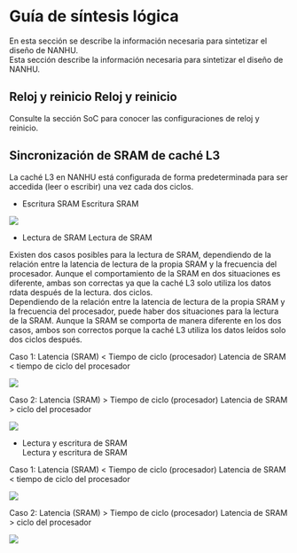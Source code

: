 # Guía de síntesis lógica

En esta sección se describe la información necesaria para sintetizar el diseño de NANHU.<br>Esta sección describe la información necesaria para sintetizar el diseño de NANHU.

## Reloj y reinicio Reloj y reinicio

Consulte la sección SoC para conocer las configuraciones de reloj y reinicio.

## Sincronización de SRAM de caché L3
La caché L3 en NANHU está configurada de forma predeterminada para ser accedida (leer o escribir) una vez cada dos ciclos.

* Escritura SRAM Escritura SRAM

![](../figs/integration/sram_write.png)

* Lectura de SRAM Lectura de SRAM

Existen dos casos posibles para la lectura de SRAM, dependiendo de la relación entre la latencia de lectura de la propia SRAM y la frecuencia del procesador. Aunque el comportamiento de la SRAM en dos situaciones es diferente, ambas son correctas ya que la caché L3 solo utiliza los datos rdata después de la lectura. dos ciclos.<br>Dependiendo de la relación entre la latencia de lectura de la propia SRAM y la frecuencia del procesador, puede haber dos situaciones para la lectura de la SRAM. Aunque la SRAM se comporta de manera diferente en los dos casos, ambos son correctos porque la caché L3 utiliza los datos leídos solo dos ciclos después.

Caso 1: Latencia (SRAM) < Tiempo de ciclo (procesador) Latencia de SRAM < tiempo de ciclo del procesador

![](../figs/integration/sram_read_1.png)

Caso 2: Latencia (SRAM) > Tiempo de ciclo (procesador) Latencia de SRAM > ciclo del procesador

![](../figs/integration/sram_read_2.png)

* Lectura y escritura de SRAM<br>Lectura y escritura de SRAM

Caso 1: Latencia (SRAM) < Tiempo de ciclo (procesador) Latencia de SRAM < tiempo de ciclo del procesador

![](../figs/integracion/sram_rw_1.png)

Caso 2: Latencia (SRAM) > Tiempo de ciclo (procesador) Latencia de SRAM > ciclo del procesador

![](../figs/integracion/sram_rw_2.png)
